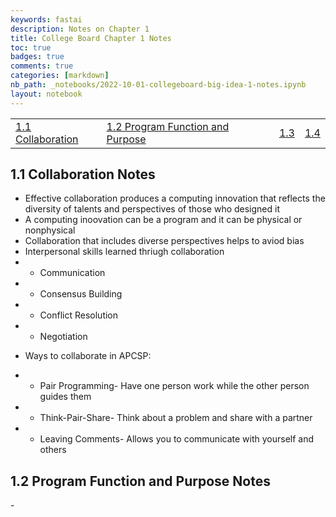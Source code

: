 ```yaml
---
keywords: fastai
description: Notes on Chapter 1
title: College Board Chapter 1 Notes
toc: true 
badges: true
comments: true
categories: [markdown]
nb_path: _notebooks/2022-10-01-collegeboard-big-idea-1-notes.ipynb
layout: notebook
---
```


<!--
#################################################
### THIS FILE WAS AUTOGENERATED! DO NOT EDIT! ###
#################################################
# file to edit: _notebooks/2022-10-01-collegeboard-big-idea-1-notes.ipynb
-->

<div class="container" id="notebook-container">
        
<div class="cell border-box-sizing text_cell rendered"><div class="inner_cell">
<div class="text_cell_render border-box-sizing rendered_html">
<table>
  <tbody>
   <tr>
    <td>
     <a href="/APCSP/api/overview">1.1 Collaboration</a>  
    </td>
    <td>
     <a href="/APCSP/data/covid">1.2 Program Function and Purpose</a>
    </td>
    <td>
     <a href="/APCSP/data/jokes">1.3</a>
    </td>
    <td>
    <a href="/APCSP/data/database">1.4</a>
    </td>
  </tr>
 </tbody>
</table>
</div>
</div>
</div>
<div class="cell border-box-sizing text_cell rendered"><div class="inner_cell">
<div class="text_cell_render border-box-sizing rendered_html">
<h2 id="1.1-Collaboration-Notes">1.1 Collaboration Notes<a class="anchor-link" href="#1.1-Collaboration-Notes"> </a></h2><ul>
<li>Effective collaboration produces a computing innovation that reflects the diversity of talents and perspectives of those who designed it</li>
<li>A computing inoovation can be a program and it can be physical or nonphysical</li>
<li>Collaboration that includes diverse perspectives helps to aviod bias</li>
<li>Interpersonal skills learned thriugh collaboration</li>
<li><ul>
<li>Communication</li>
</ul>
</li>
<li><ul>
<li>Consensus Building</li>
</ul>
</li>
<li><ul>
<li>Conflict Resolution</li>
</ul>
</li>
<li><ul>
<li>Negotiation</li>
</ul>
</li>
<li><p>Ways to collaborate in APCSP:</p>
</li>
<li><ul>
<li>Pair Programming- Have one person work while the other person guides them</li>
</ul>
</li>
<li><ul>
<li>Think-Pair-Share- Think about a problem and share with a partner</li>
</ul>
</li>
<li><ul>
<li>Leaving Comments- Allows you to communicate with yourself and others</li>
</ul>
</li>
</ul>

</div>
</div>
</div>
<div class="cell border-box-sizing text_cell rendered"><div class="inner_cell">
<div class="text_cell_render border-box-sizing rendered_html">
<h2 id="1.2-Program-Function-and-Purpose-Notes">1.2 Program Function and Purpose Notes<a class="anchor-link" href="#1.2-Program-Function-and-Purpose-Notes"> </a></h2><p>-</p>

</div>
</div>
</div>
</div>
 


